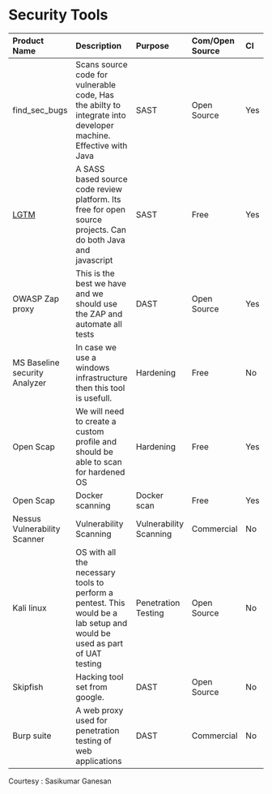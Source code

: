 # Security Tools

| Product Name | Description | Purpose | Com/Open Source | CI |
| :--- | :--- | :--- | :--- | :--- |
| find\_sec\_bugs | Scans source code for vulnerable code, Has the abilty to integrate into developer machine. Effective with Java | SAST | Open Source | Yes |
| [LGTM](https://lgtm.com/) | A SASS based source code review platform. Its free for open source projects. Can do both Java and javascript | SAST | Free | Yes |
| OWASP Zap proxy | This is the best we have and we should use the ZAP and automate all tests | DAST | Open Source | Yes |
| MS Baseline security Analyzer | In case we use a windows infrastructure then this tool is usefull. | Hardening | Free | No |
| Open Scap | We will need to create a custom profile and should be able to scan for hardened OS | Hardening | Free | Yes |
| Open Scap | Docker scanning | Docker scan | Free | Yes |
| Nessus Vulnerability Scanner | Vulnerability Scanning | Vulnerability Scanning | Commercial | No |
| Kali linux | OS with all the necessary tools to perform a pentest. This would be a lab setup and would be used as part of UAT testing | Penetration Testing | Open Source | No |
| Skipfish | Hacking tool set from google. | DAST | Open Source | No |
| Burp suite | A web proxy used for penetration testing of web applications | DAST | Commercial | No |

Courtesy : Sasikumar Ganesan

